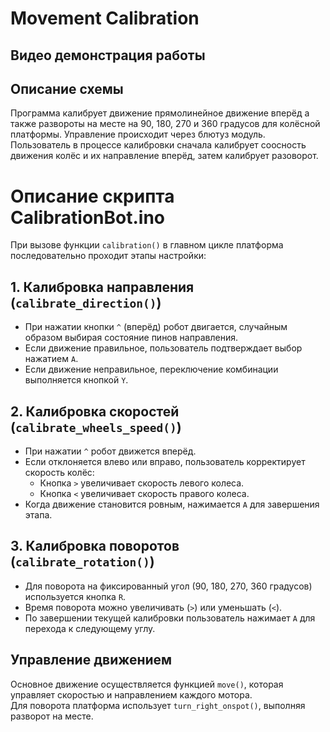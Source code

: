 # Movement Calibration

## Видео демонстрация работы

## Описание схемы

Программа калибрует движение прямолинейное движение вперёд а также развороты на месте на 90, 180, 270 и 360 градусов для колёсной платформы. Управление происходит через блютуз модуль.
Пользователь в процессе калибровки сначала калибрует соосность движения колёс и их направление вперёд, затем калибрует разоворот.

# Описание скрипта CalibrationBot.ino  
При вызове функции `calibration()` в главном цикле платформа последовательно проходит этапы настройки:  
## 1. Калибровка направления (`calibrate_direction()`)  
- При нажатии кнопки `^` (вперёд) робот двигается, случайным образом выбирая состояние пинов направления.  
- Если движение правильное, пользователь подтверждает выбор нажатием `A`.  
- Если движение неправильное, переключение комбинации выполняется кнопкой `Y`.  

## 2. Калибровка скоростей (`calibrate_wheels_speed()`)  
- При нажатии `^` робот движется вперёд.  
- Если отклоняется влево или вправо, пользователь корректирует скорость колёс:  
  - Кнопка `>` увеличивает скорость левого колеса.  
  - Кнопка `<` увеличивает скорость правого колеса.  
- Когда движение становится ровным, нажимается `A` для завершения этапа.  

## 3. Калибровка поворотов (`calibrate_rotation()`)  
- Для поворота на фиксированный угол (90, 180, 270, 360 градусов) используется кнопка `R`.  
- Время поворота можно увеличивать (`>`) или уменьшать (`<`).  
- По завершении текущей калибровки пользователь нажимает `A` для перехода к следующему углу.  

## Управление движением  
Основное движение осуществляется функцией `move()`, которая управляет скоростью и направлением каждого мотора.  
Для поворота платформа использует `turn_right_onspot()`, выполняя разворот на месте. 
